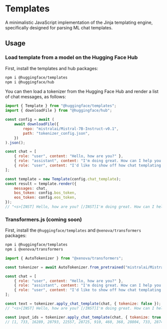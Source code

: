 # Templates

A minimalistic JavaScript implementation of the Jinja templating engine, specifically designed for parsing ML chat templates.

## Usage

### Load template from a model on the Hugging Face Hub

First, install the templates and hub packages:

```sh
npm i @huggingface/templates
npm i @huggingface/hub
```

You can then load a tokenizer from the Hugging Face Hub and render a list of chat messages, as follows:

```js
import { Template } from "@huggingface/templates";
import { downloadFile } from "@huggingface/hub";

const config = await (
	await downloadFile({
		repo: "mistralai/Mistral-7B-Instruct-v0.1",
		path: "tokenizer_config.json",
	})
).json();

const chat = [
	{ role: "user", content: "Hello, how are you?" },
	{ role: "assistant", content: "I'm doing great. How can I help you today?" },
	{ role: "user", content: "I'd like to show off how chat templating works!" },
];

const template = new Template(config.chat_template);
const result = template.render({
	messages: chat,
	bos_token: config.bos_token,
	eos_token: config.eos_token,
});
// "<s>[INST] Hello, how are you? [/INST]I'm doing great. How can I help you today?</s> [INST] I'd like to show off how chat templating works! [/INST]"
```

### Transformers.js (coming soon)

First, install the `@huggingface/templates` and `@xenova/transformers` packages:

```sh
npm i @huggingface/templates
npm i @xenova/transformers
```

```js
import { AutoTokenizer } from "@xenova/transformers";

const tokenizer = await AutoTokenizer.from_pretrained("mistralai/Mistral-7B-Instruct-v0.1");

const chat = [
	{ role: "user", content: "Hello, how are you?" },
	{ role: "assistant", content: "I'm doing great. How can I help you today?" },
	{ role: "user", content: "I'd like to show off how chat templating works!" },
];

const text = tokenizer.apply_chat_template(chat, { tokenize: false });
// "<s>[INST] Hello, how are you? [/INST]I'm doing great. How can I help you today?</s> [INST] I'd like to show off how chat templating works! [/INST]"

const input_ids = tokenizer.apply_chat_template(chat, { tokenize: true, return_tensor: false });
// [1, 733, 16289, 28793, 22557, 28725, 910, 460, 368, 28804, 733, 28748, 16289, 28793, 28737, 28742, 28719, 2548, 1598, 28723, 1602, 541, 315, 1316, 368, 3154, 28804, 2, 28705, 733, 16289, 28793, 315, 28742, 28715, 737, 298, 1347, 805, 910, 10706, 5752, 1077, 3791, 28808, 733, 28748, 16289, 28793]
```
